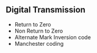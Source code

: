 Digital Transmission
---
* Return to Zero
* Non Return to Zero
* Alternate Mark Inversion code
* Manchester coding
